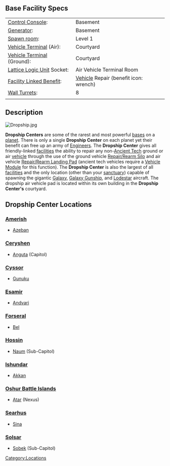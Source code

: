 ## Base Facility Specs

|                                                                |                                                             |
|----------------------------------------------------------------|-------------------------------------------------------------|
| [Control Console](Control_Console "wikilink"):                 | Basement                                                    |
| [Generator](Generator "wikilink"):                             | Basement                                                    |
| [Spawn room](Respawn_room "wikilink"):                         | Level 1                                                     |
| [Vehicle Terminal](Vehicle_Terminal "wikilink") (Air):         | Courtyard                                                   |
| [Vehicle Terminal](Vehicle_Terminal "wikilink") (Ground):      | Courtyard                                                   |
| [Lattice Logic Unit](LLU "wikilink") Socket:                   | Air Vehicle Terminal Room                                   |
| [Facility Linked Benefit](Facility_Linked_Benefit "wikilink"): | [Vehicle](Vehicle "wikilink") Repair (benefit icon: wrench) |
| [Wall Turrets](Phalanx "wikilink"):                            | 8                                                           |
|                                                                |                                                             |

## Description

![](Dropship.jpg "Dropship.jpg")

**Dropship Centers** are some of the rarest and most powerful
[bases](facilities "wikilink") on a [planet](planet "wikilink"). There
is only a single **Dropship Center** on each planet yet their benefit
can free up an army of [Engineers](Engineering "wikilink"). The
**Dropship Center** gives all friendly-linked
[facilities](facilities "wikilink") the ability to repair any
non-[Ancient Tech](Ancient_Tech "wikilink") ground or air
[vehicle](Vehicle_Index "wikilink") through the use of the ground
vehicle [Repair/Rearm Silo](Repair/Rearm_Silo "wikilink") and air
vehicle [Repair/Rearm Landing Pad](Landing_Pad "wikilink") (ancient tech
vehicles require a [Vehicle Module](Vehicle_Module "wikilink") for this
function). The **Dropship Center** is also the largest of all
[facilities](facilities "wikilink") and the only location (other than
your [sanctuary](sanctuary "wikilink")) capable of spawning the gigantic
[Galaxy](Galaxy "wikilink"), [Galaxy
Gunship](Galaxy_Gunship "wikilink"), and [Lodestar](Lodestar "wikilink")
aircraft. The dropship air vehicle pad is located within its own
building in the **Dropship Center's** courtyard.

## Dropship Center Locations

### [Amerish](Amerish "wikilink")

-   [Azeban](Azeban "wikilink")

### [Ceryshen](Ceryshen "wikilink")

-   [Anguta](Anguta "wikilink") (Capitol)

### [Cyssor](Cyssor "wikilink")

-   [Gunuku](Gunuku "wikilink")

### [Esamir](Esamir "wikilink")

-   [Andvari](Andvari "wikilink")

### [Forseral](Forseral "wikilink")

-   [Bel](Bel "wikilink")

### [Hossin](Hossin "wikilink")

-   [Naum](Naum "wikilink") (Sub-Capitol)

### [Ishundar](Ishundar "wikilink")

-   [Akkan](Akkan "wikilink")

### [Oshur Battle Islands](Oshur "wikilink")

-   [Atar](Atar "wikilink") (Nexus)

### [Searhus](Searhus "wikilink")

-   [Sina](Sina "wikilink")

### [Solsar](Solsar "wikilink")

-   [Sobek](Sobek "wikilink") (Sub-Capitol)

[Category:Locations](Category:Locations "wikilink")